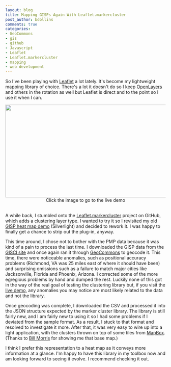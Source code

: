 ```yaml
---
layout: blog
title: Mapping GISPs Again With Leaflet.markercluster
post_author: bdollins
comments: true
categories:
- GeoCommons
- gis
- github
- Javascript
- Leaflet
- Leaflet.markercluster
- mapping
- web development
---
```


So I've been playing with <a href="http://leaflet.cloudmade.com/" target="_blank">Leaflet</a> a lot lately. It's become my lightweight mapping library of choice. There's a lot it doesn't do so I keep <a href="http://www.openlayers.org/" target="_blank">OpenLayers</a> and others in the rotation as well but Leaflet is direct and to the point so I use it when I can.

<div style="text-align:center;"><a href="http://demo.zekiah.com/clustermap/"><img alt="" class="size-full wp-image-2848" height="291" src="http://geobabble.files.wordpress.com/2012/08/gisp_cluster.png" title="Cluster Map of US GISPs" width="640" /></a><div style="text-align:center;font-size: 14px;">Click the image to go to the live demo<br/><br/></div></div>

A while back, I stumbled onto the <a href="https://github.com/danzel/Leaflet.markercluster" target="_blank">Leaflet.markercluster</a> project on GitHub, which adds a clustering layer type. I wanted to try it so I revisited my old <a href="http://blog.geomusings.com/2011/02/02/mapping-gisp-and-pmp-certifications-with-geocommons-and-the-esri-silverlight-api/" target="_blank">GISP heat map demo</a> (Silverlight) and decided to rework it. I was happy to finally get a chance to strip out the plug-in, anyway.  <!--more-->

This time around, I chose not to bother with the PMP data because it was kind of a pain to process the last time. I downloaded the GISP data from the <a href="http://www.gisci.org/secure/members/directory/results.asp" target="_blank">GISCI site</a> and once again ran it through <a href="http://www.geocommons.com" target="_blank">GeoCommons</a> to geocode it. This time, there were noticeable anomalies, such as positional accuracy problems (Richmond, VA was 25 miles east of where it should have been) and surprising omissions such as a failure to match major cities like Jacksonville, Florida and Phoenix, Arizona. I corrected some of the more egregious problems by hand and dumped the rest. Luckily none of this got in the way of the real goal of testing the clustering library but, if you visit the <a href="http://demo.zekiah.com/clustermap" target="_blank">live demo</a>, any anomalies you may notice are most likely related to the data and not the library.

Once geocoding was complete, I downloaded the CSV and processed it into the JSON structure expected by the marker cluster library. The library is still fairly new, and I am fairly new to using it so I had some problems if I deviated from the sample format. As a result, I stuck to that format and resolved to investigate it more. After that, it was very easy to wire up into a light application, with the clusters thrown on top of some tiles from <a href="http://www.mapbox.com" target="_blank">MapBox</a>. (Thanks to <a href="http://www.geosprocket.com/" target="_blank">Bill Morris</a> for showing me that base map.)

I think I prefer this representation to a heat map as it conveys more information at a glance. I'm happy to have this library in my toolbox now and am looking forward to seeing it evolve. I recommend checking it out.